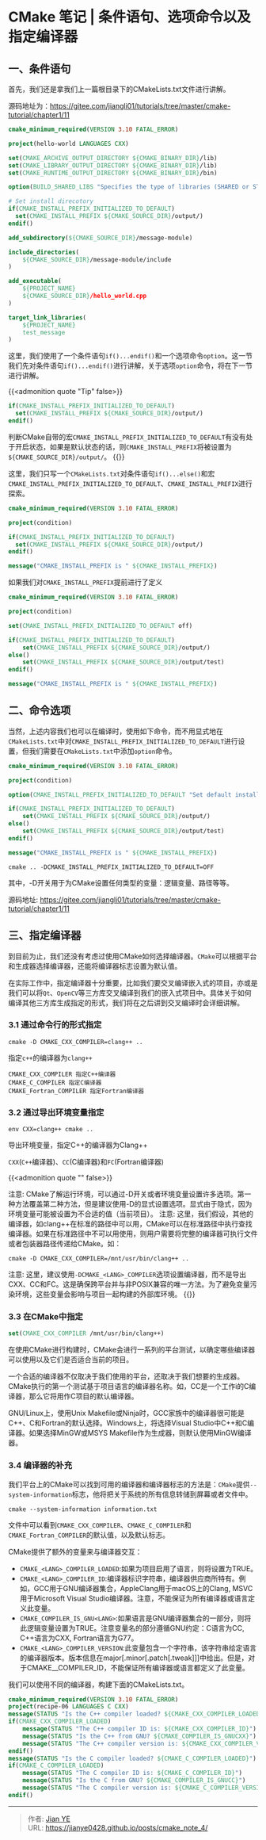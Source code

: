 # CMake 笔记 | 条件语句、选项命令以及指定编译器


## 一、条件语句

首先，我们还是拿我们上一篇根目录下的CMakeLists.txt文件进行讲解。

源码地址为：https://gitee.com/jiangli01/tutorials/tree/master/cmake-tutorial/chapter1/11

```CMake
cmake_minimum_required(VERSION 3.10 FATAL_ERROR)

project(hello-world LANGUAGES CXX)

set(CMAKE_ARCHIVE_OUTPUT_DIRECTORY ${CMAKE_BINARY_DIR}/lib)
set(CMAKE_LIBRARY_OUTPUT_DIRECTORY ${CMAKE_BINARY_DIR}/lib)
set(CMAKE_RUNTIME_OUTPUT_DIRECTORY ${CMAKE_BINARY_DIR}/bin)

option(BUILD_SHARED_LIBS "Specifies the type of libraries (SHARED or STATIC) to build" OFF)

# Set install direcotory
if(CMAKE_INSTALL_PREFIX_INITIALIZED_TO_DEFAULT)
  set(CMAKE_INSTALL_PREFIX ${CMAKE_SOURCE_DIR}/output/)
endif()

add_subdirectory(${CMAKE_SOURCE_DIR}/message-module)

include_directories(
    ${CMAKE_SOURCE_DIR}/message-module/include
)

add_executable(
    ${PROJECT_NAME}
    ${CMAKE_SOURCE_DIR}/hello_world.cpp
)

target_link_libraries(
    ${PROJECT_NAME}
    test_message
)
```

这里，我们使用了一个条件语句`if()...endif()`和一个选项命令`option`。这一节我们先对条件语句`if()...endif()`进行讲解，关于选项`option`命令，将在下一节进行讲解。

{{<admonition quote "Tip" false>}}
```CMake
if(CMAKE_INSTALL_PREFIX_INITIALIZED_TO_DEFAULT)
  set(CMAKE_INSTALL_PREFIX ${CMAKE_SOURCE_DIR}/output/)
endif()
```
判断CMake自带的宏`CMAKE_INSTALL_PREFIX_INITIALIZED_TO_DEFAULT`有没有处于开启状态，如果是默认状态的话，则`CMAKE_INSTALL_PREFIX`将被设置为`${CMAKE_SOURCE_DIR}/output/`。
{{</admonition>}}

这里，我们只写一个`CMakeLists.txt`对条件语句`if()...else()`和宏`CMAKE_INSTALL_PREFIX_INITIALIZED_TO_DEFAULT`、`CMAKE_INSTALL_PREFIX`进行探索。


```CMake
cmake_minimum_required(VERSION 3.10 FATAL_ERROR)

project(condition)

if(CMAKE_INSTALL_PREFIX_INITIALIZED_TO_DEFAULT)
  set(CMAKE_INSTALL_PREFIX ${CMAKE_SOURCE_DIR}/output/)
endif()

message("CMAKE_INSTALL_PREFIX is " ${CMAKE_INSTALL_PREFIX})
```

如果我们对`CMAKE_INSTALL_PREFIX`提前进行了定义

```CMake
cmake_minimum_required(VERSION 3.10 FATAL_ERROR)

project(condition)

set(CMAKE_INSTALL_PREFIX_INITIALIZED_TO_DEFAULT off)

if(CMAKE_INSTALL_PREFIX_INITIALIZED_TO_DEFAULT)
    set(CMAKE_INSTALL_PREFIX ${CMAKE_SOURCE_DIR}/output/)
else()
    set(CMAKE_INSTALL_PREFIX ${CMAKE_SOURCE_DIR}/output/test)
endif()

message("CMAKE_INSTALL_PREFIX is " ${CMAKE_INSTALL_PREFIX})
```

## 二、命令选项

当然，上述内容我们也可以在编译时，使用如下命令，而不用显式地在`CMakeLists.txt`中对`CMAKE_INSTALL_PREFIX_INITIALIZED_TO_DEFAULT`进行设置，但我们需要在`CMakeLists.txt`中添加`option`命令。

```CMake
cmake_minimum_required(VERSION 3.10 FATAL_ERROR)

project(condition)

option(CMAKE_INSTALL_PREFIX_INITIALIZED_TO_DEFAULT "Set default install path" off)

if(CMAKE_INSTALL_PREFIX_INITIALIZED_TO_DEFAULT)
    set(CMAKE_INSTALL_PREFIX ${CMAKE_SOURCE_DIR}/output/)
else()
    set(CMAKE_INSTALL_PREFIX ${CMAKE_SOURCE_DIR}/output/test)
endif()

message("CMAKE_INSTALL_PREFIX is " ${CMAKE_INSTALL_PREFIX})
```

```shell
cmake .. -DCMAKE_INSTALL_PREFIX_INITIALIZED_TO_DEFAULT=OFF
```

其中，-D开关用于为CMake设置任何类型的变量：逻辑变量、路径等等。

源码地址: https://gitee.com/jiangli01/tutorials/tree/master/cmake-tutorial/chapter1/11

## 三、指定编译器

到目前为止，我们还没有考虑过使用CMake如何选择编译器。`CMake`可以根据平台和生成器选择编译器，还能将编译器标志设置为默认值。

在实际工作中，指定编译器十分重要，比如我们要交叉编译嵌入式的项目，亦或是我们可以将`Qt`、`OpenCV`等三方库交叉编译到我们的嵌入式项目中。具体关于如何编译其他三方库生成指定的形式，我们将在之后讲到交叉编译时会详细讲解。

### 3.1 通过命令行的形式指定

```shell
cmake -D CMAKE_CXX_COMPILER=clang++ ..
```
指定`c++`的编译器为`clang++`

```shell
CMAKE_CXX_COMPILER 指定C++编译器
CMAKE_C_COMPILER 指定C编译器
CMAKE_Fortran_COMPILER 指定Fortran编译器
```

### 3.2 通过导出环境变量指定

```shell
env CXX=clang++ cmake ..
```

导出环境变量，指定C++的编译器为Clang++

`CXX`(`C++`编译器)、`CC`(C编译器)和`FC`(Fortran编译器)

{{<admonition quote "" false>}}

注意: CMake了解运行环境，可以通过-D开关或者环境变量设置许多选项。第一种方法覆盖第二种方法，但是建议使用-D的显式设置选项。显式由于隐式，因为环境变量可能被设置为不合适的值（当前项目）。
注意: 这里，我们假设，其他的编译器，如clang++在标准的路径中可以用，CMake可以在标准路径中执行查找编译器。如果在标准路径中不可以用使用，则用户需要将完整的编译器可执行文件或者包装器路径传递给CMake。如：
```shell
cmake -D CMAKE_CXX_COMPILER=/mnt/usr/bin/clang++ ..
```
注意: 这里，建议使用`-DCMAKE_<LANG>_COMPILER`选项设置编译器，而不是导出CXX、CC和FC。这是确保跨平台并与非POSIX兼容的唯一方法。为了避免变量污染环境，这些变量会影响与项目一起构建的外部库环境。
{{</admonition>}}

### 3.3 在CMake中指定

```CMake
set(CMAKE_CXX_COMPILER /mnt/usr/bin/clang++)
```
在使用CMake进行构建时，CMake会进行一系列的平台测试，以确定哪些编译器可以使用以及它们是否适合当前的项目。

一个合适的编译器不仅取决于我们使用的平台，还取决于我们想要的生成器。CMake执行的第一个测试基于项目语言的编译器名称。如，CC是一个工作i的C编译器，那么它将用作C项目的默认编译器。

GNU/Linux上，使用Unix Makefile或Ninja时，GCC家族中的编译器很可能是C++、C和Fortran的默认选择。Windows上，将选择Visual Studio中C++和C编译器。如果选择MinGW或MSYS Makefile作为生成器，则默认使用MinGW编译器。

### 3.4 编译器的补充

我们平台上的CMake可以找到可用的编译器和编译器标志的方法是：`CMake`提供`--system-information`标志，他将把关于系统的所有信息转储到屏幕或者文件中。

```shell
cmake --system-information information.txt
```

文件中可以看到`CMAKE_CXX_COMPILER`、`CMAKE_C_COMPILER`和`CMAKE_Fortran_COMPILER`的默认值，以及默认标志。

CMake提供了额外的变量来与编译器交互：
  - `CMAKE_<LANG>_COMPILER_LOADED`:如果为项目启用了语言<LANG>，则将设置为TRUE。
  - `CMAKE_<LANG>_COMPILER_ID`:编译器标识字符串，编译器供应商所特有。例如，GCC用于GNU编译器集合，AppleClang用于macOS上的Clang, MSVC用于Microsoft Visual Studio编译器。注意，不能保证为所有编译器或语言定义此变量。
  - `CMAKE_COMPILER_IS_GNU<LANG>`:如果语言<LANG>是GNU编译器集合的一部分，则将此逻辑变量设置为TRUE。注意变量名的<LANG>部分遵循GNU约定：C语言为CC, C++语言为CXX, Fortran语言为G77。
  - `CMAKE_<LANG>_COMPILER_VERSION`:此变量包含一个字符串，该字符串给定语言的编译器版本。版本信息在major[.minor[.patch[.tweak]]]中给出。但是，对于CMAKE_<LANG>_COMPILER_ID，不能保证所有编译器或语言都定义了此变量。

我们可以使用不同的编译器，构建下面的CMakeLists.txt。

```CMake
cmake_minimum_required(VERSION 3.10 FATAL_ERROR)
project(recipe-06 LANGUAGES C CXX)
message(STATUS "Is the C++ compiler loaded? ${CMAKE_CXX_COMPILER_LOADED}")
if(CMAKE_CXX_COMPILER_LOADED)
    message(STATUS "The C++ compiler ID is: ${CMAKE_CXX_COMPILER_ID}")
    message(STATUS "Is the C++ from GNU? ${CMAKE_COMPILER_IS_GNUCXX}")
    message(STATUS "The C++ compiler version is: ${CMAKE_CXX_COMPILER_VERSION}")
endif()
message(STATUS "Is the C compiler loaded? ${CMAKE_C_COMPILER_LOADED}")
if(CMAKE_C_COMPILER_LOADED)
    message(STATUS "The C compiler ID is: ${CMAKE_C_COMPILER_ID}")
    message(STATUS "Is the C from GNU? ${CMAKE_COMPILER_IS_GNUCC}")
    message(STATUS "The C compiler version is: ${CMAKE_C_COMPILER_VERSION}")
endif()
```

---

> 作者: [Jian YE](https://github.com/jianye0428)  
> URL: https://jianye0428.github.io/posts/cmake_note_4/  


